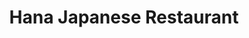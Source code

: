 ---
layout: place
title: "Hana Japanese Restaurant"
permalink: /louisiana/new-orleans/hana-japanese-restaurant.html
stateAbbr: LA
stateName: Louisiana
cityName: New Orleans
seo:
  name: "Hana Japanese Restaurant"
  type: Restaurant
  links: https://hanasushinola.com/
description: "Hana Japanese Restaurant serves delicious sushi in New Orleans, Louisiana. Try fresh Japanese dishes for a great dining experience. "
place_id: ChIJE8s9OTylIIYRFj9-BwnP-mA
photos:
  - name: >-
      places/ChIJE8s9OTylIIYRFj9-BwnP-mA/photos/AeeoHcLq1c46E-kWn0y6Lw_4QeaT7KozokEcznBK183IUNLLj3GDpLaT0Bm0a6oBO45H6tK6iiHOZVjMkjRj5RMxtBxIZKhz6NNuIYV-cjJvQHwEx2tIzxcpdxXAoHm8hS8BRJQwwbRSDsQ9lRVhdTM_tZydzotxX42e4QWAabpk__1VpLB4SFYyoefH7t8SK7vBrzpxl2iq1rAfCL45AKhw6aTm4t86de3NMKRyXVfIB6X3bYd7UsYjOfuonWTwIF1FjdG-1U0qlq4j1kAuCe58iUqBRfZBrNdPvecPbtk_-RnELQl4Bg7dkIkTqu_my7lIg5FrwmM_tckkpsGGhVR1GsF0V-jbfr_TvTw_XinOCBRImQkrTAi8kS-vNwsIxEDETveq1scqgwhsG-Al6Tiu2-qn0iCVuP_7yu44BUIDjsTFBtML
    widthPx: 4032
    heightPx: 2268
    authorAttributions:
      - displayName: Jerry Leung
        uri: https://maps.google.com/maps/contrib/113376149762812800345
        photoUri: >-
          https://lh3.googleusercontent.com/a-/ALV-UjUv32BpWndwuha39uBTZSOSGgLJNjpxFwyUotDZpSZqOFDUg6oQ=s100-p-k-no-mo
    flagContentUri: >-
      https://www.google.com/local/imagery/report/?cb_client=maps_api_places.places_api&image_key=!1e10!2sCIHM0ogKEICAgIDj2LKsowE&hl=en-US
    googleMapsUri: >-
      https://www.google.com/maps/place//data=!3m4!1e2!3m2!1sCIHM0ogKEICAgIDj2LKsowE!2e10!4m2!3m1!1s0x8620a53c393dcb13:0x60facf09077e3f16
  - name: >-
      places/ChIJE8s9OTylIIYRFj9-BwnP-mA/photos/AeeoHcI5dHgQe6DZuSqfplKIiGBdVMfhVL1SAj6DTdYBAIDLQIUQGwpx4u9PRlKePyByjum6qaBm_hZzx3dOLkhgFS5vqzBOo9791_WQKTqCKRGhcTrt6yKMQ0j6Gx2ApjL7uoofGTXfyTgqaKtiKCSPgSjj61b2dMJ2Pi7H3gi7mJQmjTXtLn7zXQ705vYik4uCyiksuyUb6coYu0ynJOplvsXWv-yxDSARYCVYj8pI-EuR_vYvzuDVgKeMyX6uxSvv_w5wKa4eGqS9Usr5tOaV7cDFfWdoIiqcN5Vbr7Tne8xnbNRZd4GlG5z5dUx7t9BxjDmE7o1c7gnfgkcamgYmM2TgYg4j8VN_bzOhKJJMlYCWwkEP7lPxXyrqxuk0CGKaCjBJAUvUvRGIUFoHVXA-N2OXENDE2jQ-LOOEw4jOU3k_RAhDCPM4kK2wRbW1Sfs3
    widthPx: 4032
    heightPx: 2659
    authorAttributions:
      - displayName: Allison Ambort
        uri: https://maps.google.com/maps/contrib/117925137599637062253
        photoUri: >-
          https://lh3.googleusercontent.com/a-/ALV-UjUbroNu8uBoBV71jBawiz5YV-MvoGv5HvPwfnsYqk-DjeK7jGi8=s100-p-k-no-mo
    flagContentUri: >-
      https://www.google.com/local/imagery/report/?cb_client=maps_api_places.places_api&image_key=!1e10!2sCIABIhADycKzkCXwvmgDx00AAbir&hl=en-US
    googleMapsUri: >-
      https://www.google.com/maps/place//data=!3m4!1e2!3m2!1sCIABIhADycKzkCXwvmgDx00AAbir!2e10!4m2!3m1!1s0x8620a53c393dcb13:0x60facf09077e3f16
  - name: >-
      places/ChIJE8s9OTylIIYRFj9-BwnP-mA/photos/AeeoHcI8fBIcajm7RKdfNpZgDyYirVVyHnzuQzZOSy8T-yPpTmHTo1Ryt2bjDY8ukYlWaiVzW2cquZP4ycbg6Rg6f9OZVk-M3lDPVMfiT_gN-m07uNboa5XzSxYnTipWDvvEFkHa051C0b1wF43rEDrWJlvSjrkYfe7AvciIwEFSdZDmXFfM352JAnYJ5QvPqJF2-VPHfVXODVU7iV8vulRoQaGGjeeJLIbhxRu5WUcI73dPentfIC-BXLCusOaK2zGFHU8pWv_yAQoEk5jz3IkqOcd4lbRD9r4h5ZbStinUwkWmlg
    widthPx: 1500
    heightPx: 800
    authorAttributions:
      - displayName: Hana Japanese Restaurant
        uri: https://maps.google.com/maps/contrib/100624095506535702741
        photoUri: >-
          https://lh3.googleusercontent.com/a-/ALV-UjV1yHraZ1493JGTntL21CouSn3N6tOTTOWD3lnUaW8ucgEYvog=s100-p-k-no-mo
    flagContentUri: >-
      https://www.google.com/local/imagery/report/?cb_client=maps_api_places.places_api&image_key=!1e10!2sAF1QipNCnEXK6Ql1PNXvWbDlaCGPZ1FX8HX3w8GAUstO&hl=en-US
    googleMapsUri: >-
      https://www.google.com/maps/place//data=!3m4!1e2!3m2!1sAF1QipNCnEXK6Ql1PNXvWbDlaCGPZ1FX8HX3w8GAUstO!2e10!4m2!3m1!1s0x8620a53c393dcb13:0x60facf09077e3f16
  - name: >-
      places/ChIJE8s9OTylIIYRFj9-BwnP-mA/photos/AeeoHcK-4X9hAd904cRB_YmGONJU07N7jTnlvTTdHpQKALqL6_mw4IJCQbFOohtZqNHWAHV20LiaPPl22hsB7_zFnzhzKjuBTQE0GMsoQaTU0_yOEqOxntiQQbPVZrQnhiF8yYtKcTEWvOvXY8trR2RX2_K2_OVp_8RPxOfERuDhfEt8tvDckb1jjtnV3bvJOy6_gJLlNv1pEyL_gv402bSC0WnqmQVcZbuKS_0B7Cq3vpIgmBwkE9olbwy6cbLjgSnfzIqEeVLL5WeLa4QokTLJQKjLl-kfepKsDwzJyC7ucUlJxB1V0IMUOyvMlSZwx8CS0K8rC9v2zK3Fvol8bUFByWXrCPggHyWdaCJDJzr-jPHsrQWi6A_MRJr68MJgP2OqgA60NF-wcnr6ifxIsg9rRr_1HbcBKQztPuAUB7qeiveB8g
    widthPx: 3024
    heightPx: 4032
    authorAttributions:
      - displayName: Pierre Le
        uri: https://maps.google.com/maps/contrib/114339734456599414805
        photoUri: >-
          https://lh3.googleusercontent.com/a/ACg8ocJViCibbhRgSDyYUIRwtAqS6bDB6ApFiBKQiiFWW5rUx9ED6w=s100-p-k-no-mo
    flagContentUri: >-
      https://www.google.com/local/imagery/report/?cb_client=maps_api_places.places_api&image_key=!1e10!2sCIHM0ogKEICAgICbod3jZA&hl=en-US
    googleMapsUri: >-
      https://www.google.com/maps/place//data=!3m4!1e2!3m2!1sCIHM0ogKEICAgICbod3jZA!2e10!4m2!3m1!1s0x8620a53c393dcb13:0x60facf09077e3f16
  - name: >-
      places/ChIJE8s9OTylIIYRFj9-BwnP-mA/photos/AeeoHcKoY_ibaTaIo2NCLnMdLIQAMZjh81gdt9YUncls58tXxB6kIQwMl6Q1xMbk6PLYNDZNXzpvYu6vmFaQZ_bo08wWVZL8qfIDNfT7TXeUI54ZVzCqjU1n2gLnUxol96aJLzCpfwwTfYJKgQg67bDmF7aw7uhNe0_P3MKe6dlZRuBSKugMIMiRhjJYFT73W1DiGLCfF9Z0JHoHDHjP7X4MvvOd5V7Nj6VXtmXhjemsAw5DAfiFIKgBjyedQw0i4U57wB5cXWKbdDvd5p3SzIyEK2H8zLipEZrxpvcEe2Pp2oHfuyuyIQz0pQZMrS_-L-uiO0o8j5xf2lL9ywHgk9RrDSnd8pzIK0_yf0iXWwFNsaHEU7ahqlm_tJpeK_e7N-hVYtz6Ph9-jFXSVvn8-0zLsXF5dha8D7wrJdp8iB3_z1l5k4fH
    widthPx: 4032
    heightPx: 2268
    authorAttributions:
      - displayName: Jerry Leung
        uri: https://maps.google.com/maps/contrib/113376149762812800345
        photoUri: >-
          https://lh3.googleusercontent.com/a-/ALV-UjUv32BpWndwuha39uBTZSOSGgLJNjpxFwyUotDZpSZqOFDUg6oQ=s100-p-k-no-mo
    flagContentUri: >-
      https://www.google.com/local/imagery/report/?cb_client=maps_api_places.places_api&image_key=!1e10!2sCIHM0ogKEICAgIDj2LKs4wE&hl=en-US
    googleMapsUri: >-
      https://www.google.com/maps/place//data=!3m4!1e2!3m2!1sCIHM0ogKEICAgIDj2LKs4wE!2e10!4m2!3m1!1s0x8620a53c393dcb13:0x60facf09077e3f16
  - name: >-
      places/ChIJE8s9OTylIIYRFj9-BwnP-mA/photos/AeeoHcJuVxDf96nDUVoAQV6L8uGiPJvGxlm1Rck7Kq9mUoi9VpganJnrljGg1vjEE1mFPi7WVlIqhMMgAp8TVwEKunNZC9t7Y9osrTHEYZ3id0VfeQTIiu8iOkQovVx43a0NGWt3wCeOApHAvBPXWuopjEF62Gi1lRaM_W_IlXNDcSY1DpPcLDCvisRz5IC2h9UKZFW8EuPdtCegiCr8Xcgfqff_F72nQvtfDgoJV0Prj7dLEU3QYCGUKUDMsv5Qu_EdZlWfbk38TzzB69Z1UHGVfZAqVI0PqZXs0BBDQv5pWovOi2D5-xKDDQWjgCH0GvJvZhS05n7sKuHMOwV9j0gi0fihEzOg5MAjYOTdReIQv963rdDU5ZXfw5MnFqmnQfUbHUc8ueDN63CttfF4Io883uoSNbrGUpbQxhblvardFv4zwPaa
    widthPx: 3024
    heightPx: 4032
    authorAttributions:
      - displayName: Esmond Burke
        uri: https://maps.google.com/maps/contrib/101632242483189878763
        photoUri: >-
          https://lh3.googleusercontent.com/a-/ALV-UjW-VkEiPyvrLzyWVcIGepD7Hk11iJS3lKAMXAAisKQypv7IR8o=s100-p-k-no-mo
    flagContentUri: >-
      https://www.google.com/local/imagery/report/?cb_client=maps_api_places.places_api&image_key=!1e10!2sCIHM0ogKEICAgICk1JviowE&hl=en-US
    googleMapsUri: >-
      https://www.google.com/maps/place//data=!3m4!1e2!3m2!1sCIHM0ogKEICAgICk1JviowE!2e10!4m2!3m1!1s0x8620a53c393dcb13:0x60facf09077e3f16
  - name: >-
      places/ChIJE8s9OTylIIYRFj9-BwnP-mA/photos/AeeoHcINlvRLwXQmlMr6pnnPHHbyqpuhQqXXIr6HYtY7hr6_9mJualyI3BCRdJVOjFyxcU387PyVZVvLp5D3GCWXk4jFR7HUKrZk0hS3S5o7bU5SzteSCe8PpxiY0d0vIA3Roc8_MUAqqgJcLP8EClYPSyIGGGXo7zX0Pp5jATA9uJiDOcbry_0DO0wosMkHQkJCBC9JXGzw9JhG4wfUfyYxE8CVIAVyAVJApmEurxk8vsmP5a_3uK0SA3pp9RUvt4Mb-QKos0MSJZ9ZN5gumQ57VjEVOOiAikpL-D90TAGuwxm2VWGnHDgnTcvdRI2b4aPsxMCaVpPS6aUxAO25hvcLgHq9Fiaw1yhajk1cmyRIBxZSSj0s-FyjQA8N3Ac46tN9KZz31iLGPDXYIrxfumX1YBCPAzmJeOSHIWEc0jmUEA8
    widthPx: 4080
    heightPx: 3072
    authorAttributions:
      - displayName: Antonio Samay
        uri: https://maps.google.com/maps/contrib/108691322556994553272
        photoUri: >-
          https://lh3.googleusercontent.com/a-/ALV-UjUqxYdsvnmGTHKgRtohXdKMkKiKU-SxXXLhXZ8ecvynSFuLMjHp=s100-p-k-no-mo
    flagContentUri: >-
      https://www.google.com/local/imagery/report/?cb_client=maps_api_places.places_api&image_key=!1e10!2sCIHM0ogKEICAgIDmpLLQUw&hl=en-US
    googleMapsUri: >-
      https://www.google.com/maps/place//data=!3m4!1e2!3m2!1sCIHM0ogKEICAgIDmpLLQUw!2e10!4m2!3m1!1s0x8620a53c393dcb13:0x60facf09077e3f16
  - name: >-
      places/ChIJE8s9OTylIIYRFj9-BwnP-mA/photos/AeeoHcIQXSAbRCbcYk8P8GBz1E4bJp3mBgjSsWOgi26CfaiTcIjlO4W21Uz4eP4nlsLqpXdYopqqSvhIovFVAjzyN7v7l3fiRLgekxfURyVzUB1g98CKfodO6_TISz-xiOCi0c8qJZzJwEos1Yy3oYkcIFJAS8fcbSNFUf-ZzR8avdEgGn9-lIBDvPY1M1i47UqsC2XNjX6yIbkJrZH_fW5qLiZa0tghv5EnT3jSb2R9XVZ3rNdj_n8tgp48Kcjxb7hqzeZQjObJjWs-BZToDHgwTfjiZQZt2VisnbtUnVJS89Igsjz71FGpVColyP9ofJWUTfvfN9TobhLVZbWzucH0cXKSLbpzvA1kjA_AVsL4WNbo-UmvRlNKwj2ra3-1-e2jfd-edSlpyZC6efx0E-LZWPRwug-aqd40-d300n_i-ESxwQ
    widthPx: 4032
    heightPx: 2268
    authorAttributions:
      - displayName: Jerry Leung
        uri: https://maps.google.com/maps/contrib/113376149762812800345
        photoUri: >-
          https://lh3.googleusercontent.com/a-/ALV-UjUv32BpWndwuha39uBTZSOSGgLJNjpxFwyUotDZpSZqOFDUg6oQ=s100-p-k-no-mo
    flagContentUri: >-
      https://www.google.com/local/imagery/report/?cb_client=maps_api_places.places_api&image_key=!1e10!2sCIHM0ogKEICAgIDj2PKIQA&hl=en-US
    googleMapsUri: >-
      https://www.google.com/maps/place//data=!3m4!1e2!3m2!1sCIHM0ogKEICAgIDj2PKIQA!2e10!4m2!3m1!1s0x8620a53c393dcb13:0x60facf09077e3f16
  - name: >-
      places/ChIJE8s9OTylIIYRFj9-BwnP-mA/photos/AeeoHcK7KW2szu7CNFu7HA0XCks_VN3tYOSTT4DlSXYlLlRl4T2y5ao4grhyxl1yNbShigaayW1nP33xZKwK7jndwMyykhR3jBqG9M9QQ10ffok_I4gRjkCjz_58Gctlf3dTEead1jBIAMCs5294s6afNuD-LXDdEQntfRkneE-aOC4r4s89qPMqqHsUZriTMwnOFHHMLEj3EcgZ3nF_m6LOiJH_XZR8zg5JZuuc8fO1kKwl_Gf7oLidvEpMNMA5-WiXW170VjikEV7D5vDRH3o5k97YouLbLapqbrHyKX6wTDkfl6EC-ic4J0uu9RfHNKSPG7SLHFQMu0C6Y-7YpTl1hcGT04NRvguAXoJRfVgUWJmhRUoYLAHS4j_FB0bPx55fIogoCWmVUo7qP0QmxKwncCk5YHYj5ucIgEUVMUmgLJpZV7-J
    widthPx: 3024
    heightPx: 4032
    authorAttributions:
      - displayName: Sarah Bastacky
        uri: https://maps.google.com/maps/contrib/109319896226055900866
        photoUri: >-
          https://lh3.googleusercontent.com/a-/ALV-UjXYdXbk6c_2rgRrAS-A8T5qWvZ1QPewMcy6WBFWEifDeEQyhnxz=s100-p-k-no-mo
    flagContentUri: >-
      https://www.google.com/local/imagery/report/?cb_client=maps_api_places.places_api&image_key=!1e10!2sCIHM0ogKEICAgIC9rvilzwE&hl=en-US
    googleMapsUri: >-
      https://www.google.com/maps/place//data=!3m4!1e2!3m2!1sCIHM0ogKEICAgIC9rvilzwE!2e10!4m2!3m1!1s0x8620a53c393dcb13:0x60facf09077e3f16
  - name: >-
      places/ChIJE8s9OTylIIYRFj9-BwnP-mA/photos/AeeoHcI4tdVf5UtrgNypKgO6cH5d0ZHKpTzy3DyM902KSKW2UBtdSXKNXDZe7AcRKCZxmP_OJOrW6nhs9u-8KOxW4OEMngB6T12EnO66YllmbfGgXOAK-5x3CG6SEuTSFiI08njJJczjbrGJyEuosYjx_zpQHV2WhZDHTYvZiKWLHGhAUbU18JRggAj7wQTsY8V1qpZlKd6ATwx2u5y_yzDgjtUKT6X6qf3YkQM3CZrBuXkZsIFhtSckiSvMxkyUreZG4XirCTEE8lfjKGYeXxNVtXn80teIREoIWUFDjJfGj0d8ocrcsCxoUo8XVZeQwk97eXjo1DYDZn2-m2OOxKuGCA8Y8eJyTKriyJVV4YbX9CIpQZvUHvQ9uOne8dQQikAbWpNr_rUaVfrAgWmMB19uLG7tlSEUMeOAujDve1ZMajhWS1wL
    widthPx: 4032
    heightPx: 2268
    authorAttributions:
      - displayName: Jerry Leung
        uri: https://maps.google.com/maps/contrib/113376149762812800345
        photoUri: >-
          https://lh3.googleusercontent.com/a-/ALV-UjUv32BpWndwuha39uBTZSOSGgLJNjpxFwyUotDZpSZqOFDUg6oQ=s100-p-k-no-mo
    flagContentUri: >-
      https://www.google.com/local/imagery/report/?cb_client=maps_api_places.places_api&image_key=!1e10!2sCIHM0ogKEICAgIDj2LKskwE&hl=en-US
    googleMapsUri: >-
      https://www.google.com/maps/place//data=!3m4!1e2!3m2!1sCIHM0ogKEICAgIDj2LKskwE!2e10!4m2!3m1!1s0x8620a53c393dcb13:0x60facf09077e3f16
address: 8116 Hampson St, New Orleans, LA 70118, USA
street: 8116 Hampson St
city: New Orleans
state: LA
zip: '70118'
country: USA
neighborhood: Leonidas
latitude: '29.944037'
longitude: '-90.134033'
accessibility_options:
  wheelchairAccessibleParking: true
  wheelchairAccessibleEntrance: true
  wheelchairAccessibleSeating: true
business_status: OPERATIONAL
name: Hana Japanese Restaurant
google_maps_links:
  directionsUri: >-
    https://www.google.com/maps/dir//''/data=!4m7!4m6!1m1!4e2!1m2!1m1!1s0x8620a53c393dcb13:0x60facf09077e3f16!3e0
  placeUri: https://maps.google.com/?cid=6988125409506115350
  writeAReviewUri: >-
    https://www.google.com/maps/place//data=!4m3!3m2!1s0x8620a53c393dcb13:0x60facf09077e3f16!12e1
  reviewsUri: >-
    https://www.google.com/maps/place//data=!4m4!3m3!1s0x8620a53c393dcb13:0x60facf09077e3f16!9m1!1b1
  photosUri: >-
    https://www.google.com/maps/place//data=!4m3!3m2!1s0x8620a53c393dcb13:0x60facf09077e3f16!10e5
primary_type: Japanese Restaurant
opening_hours:
  regular:
    - 'Monday: Closed'
    - 'Tuesday: 11:30 AM – 2:30 PM, 4:30 – 8:30 PM'
    - 'Wednesday: 11:30 AM – 2:30 PM, 4:30 – 8:30 PM'
    - 'Thursday: 11:30 AM – 2:30 PM, 4:30 – 8:30 PM'
    - 'Friday: 11:30 AM – 2:30 PM, 4:30 – 8:30 PM'
    - 'Saturday: 12:00 – 8:30 PM'
    - 'Sunday: 12:00 – 8:30 PM'
  current:
    - 'Monday: Closed'
    - 'Tuesday: 11:30 AM – 2:30 PM, 4:30 – 8:30 PM'
    - 'Wednesday: 11:30 AM – 2:30 PM, 4:30 – 8:30 PM'
    - 'Thursday: 11:30 AM – 2:30 PM, 4:30 – 8:30 PM'
    - 'Friday: 11:30 AM – 2:30 PM, 4:30 – 8:30 PM'
    - 'Saturday: 12:00 – 8:30 PM'
    - 'Sunday: 12:00 – 8:30 PM'
secondary_opening_hours:
  regular:
    weekdayDescriptions: null
    type: null
  current:
    weekdayDescriptions: null
    type: null
phone: (504) 865-1634
price_level: PRICE_LEVEL_MODERATE
price_range: $10 &ndash; $20
rating: '4.5'
rating_count: 0
website: https://hanasushinola.com/
reviews: null
parking_options: null
payment_options: null
allow_dogs: null
curbside_pickup: null
delivery: null
dine_in: null
good_for_children: null
good_for_groups: null
good_for_sports: null
live_music: null
menu_for_children: null
outdoor_seating: null
reservable: null
restroom: null
serves_beer: null
serves_breakfast: null
serves_brunch: null
serves_cocktails: null
serves_coffee: null
serves_dinner: null
serves_dessert: null
serves_lunch: null
serves_vegetarian_food: null
serves_wine: null
takeout: null
update_category: essentials
summary: null

---